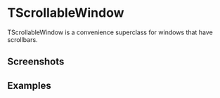TScrollableWindow
=================

TScrollableWindow is a convenience superclass for windows that have scrollbars.

Screenshots
-----------

Examples
--------
